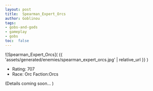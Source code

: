 ```yaml
---
layout: post
title:  Spearman_Expert_Orcs
author: Goblinou
tags:
- gobs-and-gods
- gameplay
- gobs
toc:  false
---
```


![Spearman_Expert_Orcs]( {{ 'assets/generated/enemies/spearman_expert_orcs.jpg' | relative_url }} )
- Rating: 707
- Race: Orc  Faction:Orcs

(Details coming soon... )